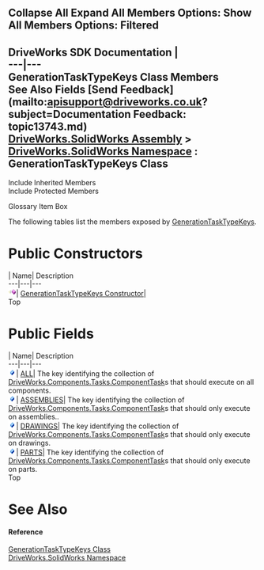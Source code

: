 Collapse All Expand All Members Options: Show All  Members Options: Filtered   
---  
DriveWorks SDK Documentation  |   
---|---  
GenerationTaskTypeKeys Class Members   
See Also Fields [Send Feedback](mailto:apisupport@driveworks.co.uk?subject=Documentation Feedback: topic13743.md)  
[DriveWorks.SolidWorks Assembly](topic13342.md) > [DriveWorks.SolidWorks Namespace](topic13345.md) : GenerationTaskTypeKeys Class  
---  
  
Include Inherited Members    
Include Protected Members  


Glossary Item Box

The following tables list the members exposed by [GenerationTaskTypeKeys](topic13743.md).

# Public Constructors

| Name| Description  
---|---|---  
![Public Constructor](dotnetimages/publicConstructor.gif)| [GenerationTaskTypeKeys Constructor](topic13749.md)|   
Top

# Public Fields

| Name| Description  
---|---|---  
![Public Field](dotnetimages/publicField.gif)| [ALL](topic13750.md)| The key identifying the collection of [DriveWorks.Components.Tasks.ComponentTask](topic6407.md)s that should execute on all components.   
![Public Field](dotnetimages/publicField.gif)| [ASSEMBLIES](topic13751.md)| The key identifying the collection of [DriveWorks.Components.Tasks.ComponentTask](topic6407.md)s that should only execute on assemblies..   
![Public Field](dotnetimages/publicField.gif)| [DRAWINGS](topic13752.md)| The key identifying the collection of [DriveWorks.Components.Tasks.ComponentTask](topic6407.md)s that should only execute on drawings.   
![Public Field](dotnetimages/publicField.gif)| [PARTS](topic13753.md)| The key identifying the collection of [DriveWorks.Components.Tasks.ComponentTask](topic6407.md)s that should only execute on parts.   
Top

# See Also

#### Reference

[GenerationTaskTypeKeys Class](topic13743.md)   
[DriveWorks.SolidWorks Namespace](topic13345.md)


